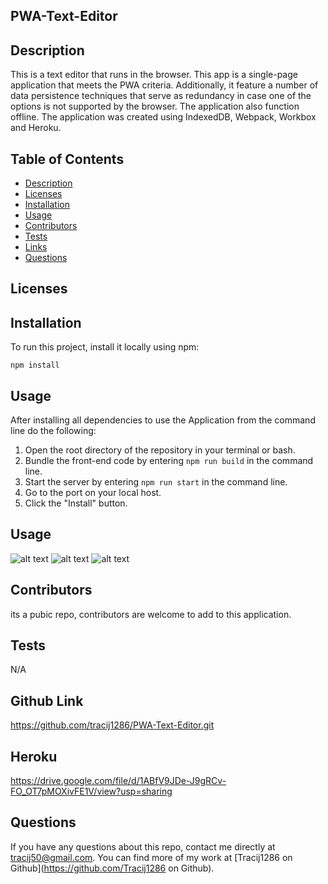 ## PWA-Text-Editor


## Description
 This is a text editor that runs in the browser. This app is a single-page application that meets the PWA criteria. Additionally, it feature a number of data persistence techniques that serve as redundancy in case one of the options is not supported by the browser. The application also function offline. The application was created using IndexedDB, Webpack, Workbox and Heroku. 

## Table of Contents
  * [Description](#description)
  * [Licenses](#licenses)
  * [Installation](#installation)
  * [Usage](#usage)
  * [Contributors](#contributors)
  * [Tests](#tests)
  * [Links](#links)
  * [Questions](#questions)

## Licenses


## Installation

To run this project, install it locally using npm:

```
npm install
```

## Usage

After installing all dependencies to use the Application from the command line do the following: 

1. Open the root directory of the repository in your terminal or bash.
2. Bundle the front-end code by entering ```npm run build``` in the command line.
3. Start the server by entering ```npm run start``` in the command line.
4. Go to the port on your local host.
5. Click the "Install" button.


## Usage
![alt text](/utils/images/screenshot1.png)
![alt text](/utils/images/screenshot2.png)
![alt text](/utils/images/screenshot3.png)


## Contributors
its a pubic repo, contributors are welcome to add to this application.

## Tests
N/A

## Github Link
https://github.com/tracij1286/PWA-Text-Editor.git

## Heroku 
https://drive.google.com/file/d/1ABfV9JDe-J9gRCv-FO_OT7pMOXivFE1V/view?usp=sharing



## Questions
If you have any questions about this repo, contact me directly at tracij50@gmail.com. You can find more of my work at [Tracij1286 on Github](https://github.com/Tracij1286 on Github).